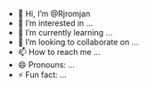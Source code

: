 - 👋 Hi, I’m @Rjromjan
- 👀 I’m interested in ...
- 🌱 I’m currently learning ...
- 💞️ I’m looking to collaborate on ...
- 📫 How to reach me ...
- 😄 Pronouns: ...
- ⚡ Fun fact: ...

<!---
Rjromjan/Rjromjan is a ✨ special ✨ repository because its `README.md` (this file) appears on your GitHub profile.
You can click the Preview link to take a look at your changes.
--->
